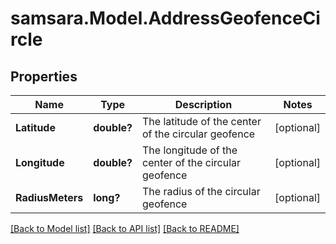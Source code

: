 # samsara.Model.AddressGeofenceCircle
## Properties

Name | Type | Description | Notes
------------ | ------------- | ------------- | -------------
**Latitude** | **double?** | The latitude of the center of the circular geofence | [optional] 
**Longitude** | **double?** | The longitude of the center of the circular geofence | [optional] 
**RadiusMeters** | **long?** | The radius of the circular geofence | [optional] 

[[Back to Model list]](../README.md#documentation-for-models) [[Back to API list]](../README.md#documentation-for-api-endpoints) [[Back to README]](../README.md)

